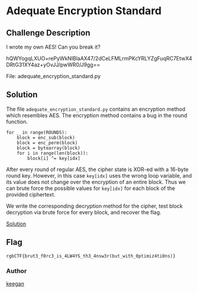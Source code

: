 # Adequate Encryption Standard
## Challenge Description
I wrote my own AES! Can you break it?

hQWYogqLXUO+rePyWkNlBlaAX47/2dCeLFMLrmPKcYRLYZgFuqRC7EtwX4DRtG31XY4az+yOvJJ/pwWR0/J9gg==

File: adequate_encryption_standard.py

## Solution

The file `adequate_encryption_standard.py` contains an encryption method which resembles
AES. The encryption method contains a bug in the round function.

```
for _ in range(ROUNDS):
    block = enc_sub(block)
    block = enc_perm(block)
    block = bytearray(block)
    for i in range(len(block)):
        block[i] ^= key[idx]
```

After every round of regular AES, the cipher state is XOR-ed with a 16-byte round key.
However, in this case `key[idx]` uses the wrong loop variable, and its value does
not change over the encryption of an entire block. Thus we can brute force the possible
values for `key[idx]` for each block of the provided ciphertext.

We write the corresponding decryption method for the cipher, test block decryption via
brute force for every block, and recover the flag.

[Solution](decode.py)

## Flag
```rgbCTF{brut3_f0rc3_is_4LW4YS_th3_4nsw3r(but_with_0ptimiz4ti0ns)}```

### Author
[keegan](https://twitter.com/inf_0_)